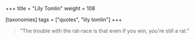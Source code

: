 +++
title = "Lily Tomlin"
weight = 108

[taxonomies]
tags = ["quotes", "lily tomlin"]
+++

> "The trouble with the rat-race is that even if you win, you're still a rat."
